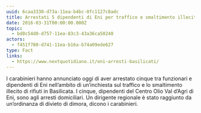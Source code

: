 ```yaml
---
uuid: 6caa3330-d73a-11ea-b4bc-0fc1127c8adc
title: Arrestati 5 dipendenti di Eni per traffico e smaltimento illecito di rifiuti
date: 2016-03-31T00:00:00.000Z
topic:
  - bd0c54d0-d757-11ea-83c3-43a36ca50240
actors:
  - f451f780-d741-11ea-b16a-b74a09ede627
type: Fact
links:
  - https://www.nextquotidiano.it/eni-arresti-basilicati/
---
```


I carabinieri hanno annunciato oggi di aver arrestato cinque tra funzionari e dipendenti di Eni nell’ambito di un’inchiesta sul traffico e lo smaltimento illecito di rifiuti in Basilicata. I cinque, dipendenti del Centro Olio Val d’Agri di Eni, sono agli arresti domiciliari. Un dirigente regionale è stato raggiunto da un’ordinanza di divieto di dimora, dicono i carabinieri.
